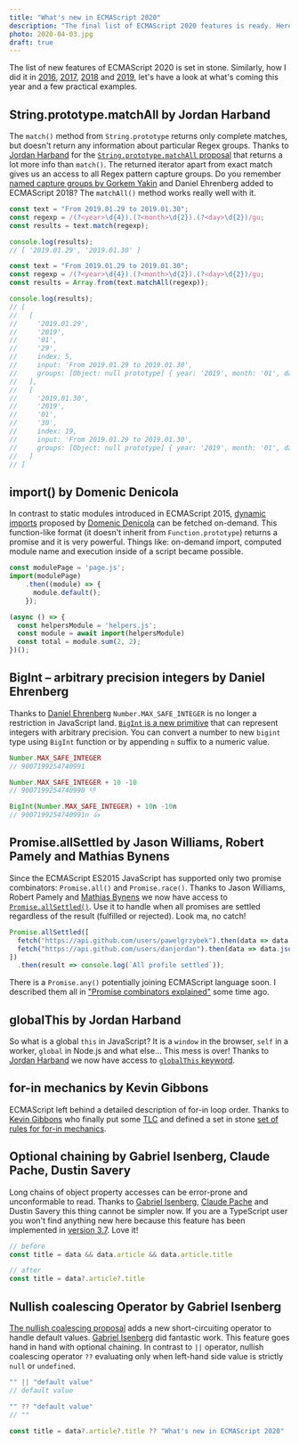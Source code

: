 ```yaml
---
title: "What's new in ECMAScript 2020"
description: "The final list of ECMAScript 2020 features is ready. Here's a quick summary with practical examples."
photo: 2020-04-03.jpg
draft: true
---
```


The list of new features of ECMAScript 2020 is set in stone. Similarly, how I did it in [2016](https://pawelgrzybek.com/whats-new-in-ecmascript-2016-es7/), [2017](https://pawelgrzybek.com/whats-new-in-ecmascript-2017/), [2018](https://pawelgrzybek.com/whats-new-in-ecmascript-2018/) and [2019](https://pawelgrzybek.com/whats-new-in-ecmascript-2019/), let's have a look at what's coming this year and a few practical examples.

## String.prototype.matchAll by Jordan Harband

The `match()` method from `String.prototype` returns only complete matches, but doesn't return any information about particular Regex groups. Thanks to [Jordan Harband](https://twitter.com/ljharb) for the [`String.prototype.matchAll` proposal](https://github.com/tc39/proposal-string-matchall) that returns a lot more info than `match()`. The returned iterator apart from exact match gives us an access to all Regex pattern capture groups. Do you remember [named capture groups by Gorkem Yakin](https://pawelgrzybek.com/whats-new-in-ecmascript-2018/#regexp-named-capture-groups-by-gorkem-yakin-and-daniel-ehrenberg) and Daniel Ehrenberg added to ECMAScript 2018? The `matchAll()` method works really well with it.

```js
const text = "From 2019.01.29 to 2019.01.30";
const regexp = /(?<year>\d{4}).(?<month>\d{2}).(?<day>\d{2})/gu;
const results = text.match(regexp);

console.log(results);
// [ '2019.01.29', '2019.01.30' ]
```

```js
const text = "From 2019.01.29 to 2019.01.30";
const regexp = /(?<year>\d{4}).(?<month>\d{2}).(?<day>\d{2})/gu;
const results = Array.from(text.matchAll(regexp));

console.log(results);
// [
//   [
//     '2019.01.29',
//     '2019',
//     '01',
//     '29',
//     index: 5,
//     input: 'From 2019.01.29 to 2019.01.30',
//     groups: [Object: null prototype] { year: '2019', month: '01', day: '29' }
//   ],
//   [
//     '2019.01.30',
//     '2019',
//     '01',
//     '30',
//     index: 19,
//     input: 'From 2019.01.29 to 2019.01.30',
//     groups: [Object: null prototype] { year: '2019', month: '01', day: '30' }
//   ]
// ]
```

## import() by Domenic Denicola

In contrast to static modules introduced in ECMAScript 2015, [dynamic imports](https://github.com/tc39/proposal-dynamic-import) proposed by [Domenic Denicola](https://twitter.com/domenic) can be fetched on-demand. This function-like format (it doesn't inherit from `Function.prototype`) returns a promise and it is very powerful. Things like: on-demand import, computed module name and execution inside of a script became possible.

```js
const modulePage = 'page.js';
import(modulePage)
    .then((module) => {
      module.default();
    });
```

```js
(async () => {
  const helpersModule = 'helpers.js';
  const module = await import(helpersModule)
  const total = module.sum(2, 2);
})();
```

## BigInt – arbitrary precision integers by Daniel Ehrenberg

Thanks to [Daniel Ehrenberg](https://twitter.com/littledan) `Number.MAX_SAFE_INTEGER` is no longer a restriction in JavaScript land. [`BigInt` is a new primitive](https://github.com/tc39/proposal-bigint) that can represent integers with arbitrary precision. You can convert a number to new `bigint` type using `BigInt` function or by appending `n` suffix to a numeric value.

```js
Number.MAX_SAFE_INTEGER
// 9007199254740991

Number.MAX_SAFE_INTEGER + 10 -10
// 9007199254740990 👎

BigInt(Number.MAX_SAFE_INTEGER) + 10n -10n
// 9007199254740991n 👍
```

## Promise.allSettled by Jason Williams, Robert Pamely and  Mathias Bynens

Since the ECMAScript ES2015 JavaScript has supported only two promise combinators: `Promise.all()` and `Promise.race()`. Thanks to Jason Williams, Robert Pamely and  [Mathias Bynens](https://twitter.com/mathias) we now have access to [`Promise.allSettled()`](https://github.com/tc39/proposal-promise-allSettled). Use it to handle when all promises are settled regardless of the result (fulfilled or rejected). Look ma, no catch!

```js
Promise.allSettled([
  fetch("https://api.github.com/users/pawelgrzybek").then(data => data.json()),
  fetch("https://api.github.com/users/danjordan").then(data => data.json())
])
  .then(result => console.log(`All profile settled`));
```

There is a `Promise.any()` potentially joining ECMAScript language soon. I described them all in ["Promise combinators explained"](https://pawelgrzybek.com/promise-combinators-explained/) some time ago.

## globalThis by Jordan Harband

So what is a global `this` in JavaScript? It is a `window` in the browser, `self` in a worker, `global` in Node.js and what else… This mess is over! Thanks to [Jordan Harband](https://twitter.com/ljharb) we now have access to [`globalThis` keyword](https://github.com/tc39/proposal-global).

## for-in mechanics by Kevin Gibbons

ECMAScript left behind a detailed description of for-in loop order. Thanks to [Kevin Gibbons](https://twitter.com/bakkoting) who finally put some [TLC](https://www.urbandictionary.com/define.php?term=TLC) and defined a set in stone [set of rules for for-in mechanics](https://github.com/bakkot/for-in-exploration).

## Optional chaining by Gabriel Isenberg, Claude Pache, Dustin Savery

Long chains of object property accesses can be error-prone and unconformable to read. Thanks to [Gabriel Isenberg](https://twitter.com/the_gisenberg), [Claude Pache](https://github.com/claudepache) and Dustin Savery this thing cannot be simpler now. If you are a TypeScript user you won't find anything new here because this feature has been implemented in [version 3.7](https://www.typescriptlang.org/docs/handbook/release-notes/typescript-3-7.html#optional-chaining). Love it!

```js
// before
const title = data && data.article && data.article.title

// after
const title = data?.article?.title
```

## Nullish coalescing Operator by Gabriel Isenberg

[The nullish coalescing proposal](https://github.com/tc39/proposal-nullish-coalescing) adds a new short-circuiting operator to handle default values. [Gabriel Isenberg](https://twitter.com/the_gisenberg) did fantastic work. This feature goes hand in hand with optional chaining. In contrast to `||` operator, nullish coalescing operator `??` evaluating only when left-hand side value is strictly `null` or `undefined`.

```js
"" || "default value"
// default value

"" ?? "default value"
// ""
```

```js
const title = data?.article?.title ?? "What's new in ECMAScript 2020"
```
